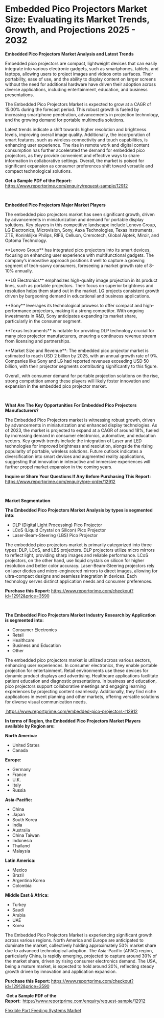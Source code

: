 <p><h1>Embedded Pico Projectors Market Size: Evaluating its Market Trends, Growth, and Projections 2025 - 2032</h1></p><p><strong>Embedded Pico Projectors Market Analysis and Latest Trends</strong></p>
<p><p>Embedded pico projectors are compact, lightweight devices that can easily integrate into various electronic gadgets, such as smartphones, tablets, and laptops, allowing users to project images and videos onto surfaces. Their portability, ease of use, and the ability to display content on larger screens without the need for additional hardware have driven their adoption across diverse applications, including entertainment, education, and business presentations.</p><p>The Embedded Pico Projectors Market is expected to grow at a CAGR of 15.00% during the forecast period. This robust growth is fueled by increasing smartphone penetration, advancements in projection technology, and the growing demand for portable multimedia solutions. </p><p>Latest trends indicate a shift towards higher resolution and brightness levels, improving overall image quality. Additionally, the incorporation of smart features, such as wireless connectivity and touch capabilities, is enhancing user experience. The rise in remote work and digital content consumption has further accelerated the demand for embedded pico projectors, as they provide convenient and effective ways to share information in collaborative settings. Overall, the market is poised for significant expansion as consumer preferences shift toward versatile and compact technological solutions.</p></p>
<p><strong>Get a Sample PDF of the Report:&nbsp;</strong> <a href="https://www.reportprime.com/enquiry/request-sample/12912?utm_campaign=2518&utm_medium=2&utm_source=Github&utm_content=ia&utm_term=19032025&utm_id=embedded-pico-projectors">https://www.reportprime.com/enquiry/request-sample/12912</a></p>
<p>&nbsp;</p>
<p><strong>Embedded Pico Projectors Major Market Players</strong></p>
<p><p>The embedded pico projectors market has seen significant growth, driven by advancements in miniaturization and demand for portable display solutions. Key players in this competitive landscape include Lenovo Group, LG Electronics, Microvision, Sony, Aaxa Technologies, Texas Instruments, ZTE, Koninklijke Philips, RIF6, Celluon, Cremotech, Global Aiptek, Miroir, and Optoma Technology.</p><p>**Lenovo Group** has integrated pico projectors into its smart devices, focusing on enhancing user experience with multifunctional gadgets. The company’s innovative approach positions it well to capture a growing segment of tech-savvy consumers, foreseeing a market growth rate of 8-10% annually.</p><p>**LG Electronics** emphasizes high-quality image projection in its product lines, such as portable projectors. Their focus on superior brightness and resolution helps them stand out in the market. LG projects consistent growth driven by burgeoning demand in educational and business applications.</p><p>**Sony** leverages its technological prowess to offer compact and high-performance projectors, making it a strong competitor. With ongoing investments in R&D, Sony anticipates expanding its market share, particularly in the consumer segment.</p><p>**Texas Instruments** is notable for providing DLP technology crucial for many pico projector manufacturers, ensuring a continuous revenue stream from licensing and partnerships.</p><p>**Market Size and Revenue**: The embedded pico projector market is estimated to reach USD 2 billion by 2025, with an annual growth rate of 9%. Companies like Sony and LG had reported revenues exceeding USD 50 billion, with their projector segments contributing significantly to this figure. </p><p>Overall, with consumer demand for portable projection solutions on the rise, strong competition among these players will likely foster innovation and expansion in the embedded pico projector market.</p></p>
<p>&nbsp;</p>
<p><strong>What Are The Key Opportunities For Embedded Pico Projectors Manufacturers?</strong></p>
<p><p>The Embedded Pico Projectors market is witnessing robust growth, driven by advancements in miniaturization and enhanced display technologies. As of 2023, the market is projected to expand at a CAGR of around 18%, fueled by increasing demand in consumer electronics, automotive, and education sectors. Key growth trends include the integration of Laser and LED technologies for improved brightness and resolution, alongside the rising popularity of portable, wireless solutions. Future outlook indicates a diversification into smart devices and augmented reality applications, suggesting that innovation in interactive and immersive experiences will further propel market expansion in the coming years.</p></p>
<p><strong>Inquire or Share Your Questions If Any Before Purchasing This Report:</strong> <a href="https://www.reportprime.com/enquiry/pre-order/12912?utm_campaign=2518&utm_medium=2&utm_source=Github&utm_content=ia&utm_term=19032025&utm_id=embedded-pico-projectors">https://www.reportprime.com/enquiry/pre-order/12912</a></p>
<p>&nbsp;</p>
<p><strong>Market Segmentation</strong></p>
<p><strong>The Embedded Pico Projectors Market Analysis by types is segmented into:</strong></p>
<p><ul><li>DLP (Digital Light Processing) Pico Projector</li><li>LCoS (Liquid Crystal on Silicon) Pico Projector</li><li>Laser-Beam-Steering (LBS) Pico Projector</li></ul></p>
<p><p>The embedded pico projectors market is primarily categorized into three types: DLP, LCoS, and LBS projectors. DLP projectors utilize micro mirrors to reflect light, providing sharp images and reliable performance. LCoS projectors, on the other hand, use liquid crystals on silicon for higher resolution and better color accuracy. Laser-Beam-Steering projectors rely on laser diodes and micro-engineered mirrors to direct images, allowing for ultra-compact designs and seamless integration in devices. Each technology serves distinct application needs and consumer preferences.</p></p>
<p><strong>Purchase this Report:&nbsp;</strong><a href="https://www.reportprime.com/checkout?id=12912&price=3590&utm_campaign=2518&utm_medium=2&utm_source=Github&utm_content=ia&utm_term=19032025&utm_id=embedded-pico-projectors">https://www.reportprime.com/checkout?id=12912&price=3590</a></p>
<p>&nbsp;</p>
<p><strong>The Embedded Pico Projectors Market Industry Research by Application is segmented into:</strong></p>
<p><ul><li>Consumer Electronics</li><li>Retail</li><li>Healthcare</li><li>Business and Education</li><li>Other</li></ul></p>
<p><p>The embedded pico projectors market is utilized across various sectors, enhancing user experiences. In consumer electronics, they enable portable projection for entertainment. Retail environments use these devices for dynamic product displays and advertising. Healthcare applications facilitate patient education and diagnostic presentations. In business and education, pico projectors support collaborative meetings and engaging learning experiences by projecting content seamlessly. Additionally, they find niche applications in event planning and other markets, offering versatile solutions for diverse visual communication needs.</p></p>
<p><a href="https://www.reportprime.com/embedded-pico-projectors-r12912?utm_campaign=2518&utm_medium=2&utm_source=Github&utm_content=ia&utm_term=19032025&utm_id=embedded-pico-projectors">&nbsp;https://www.reportprime.com/embedded-pico-projectors-r12912</a></p>
<p><strong>In terms of Region, the Embedded Pico Projectors Market Players available by Region are:</strong></p>
<p>
    <p> <strong> North America: </strong>
        <ul>
            <li>United States</li>
            <li>Canada</li>
        </ul>
        </p> 
    <p> <strong> Europe: </strong>
        <ul>
            <li>Germany</li>
            <li>France</li>
            <li>U.K.</li>
            <li>Italy</li>
            <li>Russia</li>
        </ul>
        </p> 
    <p> <strong> Asia-Pacific: </strong>
        <ul>
            <li>China</li>
            <li>Japan</li>
            <li>South Korea</li>
            <li>India</li>
            <li>Australia</li>
            <li>China Taiwan</li>
            <li>Indonesia</li>
            <li>Thailand</li>
            <li>Malaysia</li>
        </ul>
        </p> 
    <p> <strong> Latin America: </strong>
        <ul>
            <li>Mexico</li>
            <li>Brazil</li>
            <li>Argentina Korea</li>
            <li>Colombia</li>
        </ul>
        </p> 
    <p> <strong> Middle East & Africa: </strong>
        <ul>
            <li>Turkey</li>
            <li>Saudi</li>
            <li>Arabia</li>
            <li>UAE</li>
            <li>Korea</li>
        </ul>
    </p>
    </p>
<p><p>The Embedded Pico Projectors Market is experiencing significant growth across various regions. North America and Europe are anticipated to dominate the market, collectively holding approximately 50% market share due to advanced technological adoption. The Asia-Pacific (APAC) region, particularly China, is rapidly emerging, projected to capture around 30% of the market share, driven by rising consumer electronics demand. The USA, being a mature market, is expected to hold around 20%, reflecting steady growth driven by innovation and application expansion.</p></p>
<p><strong>Purchase this Report: </strong><a href="https://www.reportprime.com/checkout?id=12912&price=3590&utm_campaign=2518&utm_medium=2&utm_source=Github&utm_content=ia&utm_term=19032025&utm_id=embedded-pico-projectors">https://www.reportprime.com/checkout?id=12912&price=3590</a></p>
<p>&nbsp;<strong>Get a Sample PDF of the Report:&nbsp;&nbsp;</strong><a href="https://www.reportprime.com/enquiry/request-sample/12912?utm_campaign=2518&utm_medium=2&utm_source=Github&utm_content=ia&utm_term=19032025&utm_id=embedded-pico-projectors">https://www.reportprime.com/enquiry/request-sample/12912</a></p>
<p><strong></strong></p>
<p><p><a href="https://github.com/Chiragrp22/Market-Research-Report-List-7/blob/main/flexible-part-feeding-systems-market.md?utm_campaign=2518&utm_medium=2&utm_source=Github&utm_content=ia&utm_term=19032025&utm_id=embedded-pico-projectors">Flexible Part Feeding Systems Market</a></p></p>